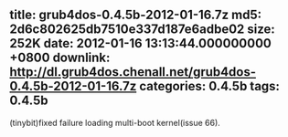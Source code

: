 title: grub4dos-0.4.5b-2012-01-16.7z
md5: 2d6c802625db7510e337d187e6adbe02
size: 252K
date: 2012-01-16 13:13:44.000000000 +0800
downlink: http://dl.grub4dos.chenall.net/grub4dos-0.4.5b-2012-01-16.7z
categories: 0.4.5b
tags: 0.4.5b
---

(tinybit)fixed failure loading multi-boot kernel(issue 66).